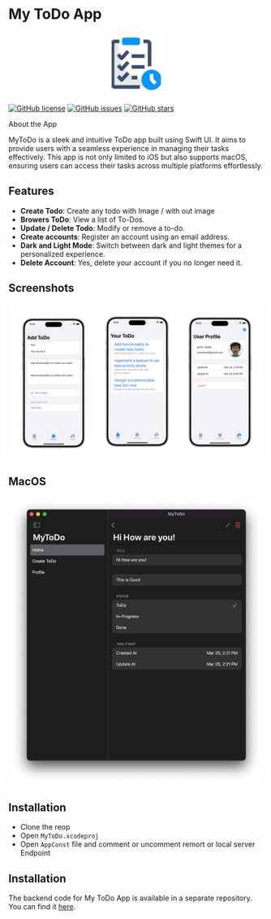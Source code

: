 # My ToDo App

<p align="center">
  <img width="124"  src="appimages/app_icon.png" alt="My Wall App Logo" width="200">
</p>

[![GitHub license](https://img.shields.io/github/license/girish54321/My-Wall)](https://github.com/girish54321/My-Wall/blob/main/LICENSE)
[![GitHub issues](https://img.shields.io/github/issues/girish54321/My-Wall)](https://github.com/girish54321/My-Wall/issues)
[![GitHub stars](https://img.shields.io/github/stars/girish54321/My-Wall)](https://github.com/girish54321/My-Wall/stargazers)

About the App

MyToDo is a sleek and intuitive ToDo app built using Swift UI. It aims to provide users with a seamless experience in managing their tasks effectively. This app is not only limited to iOS but also supports macOS, ensuring users can access their tasks across multiple platforms effortlessly.

## Features

- **Create Todo**: Create any todo with Image / with out image
- **Browers ToDo**: View a list of To-Dos.
- **Update / Delete Todo**: Modify or remove a to-do.
- **Create accounts**: Register an account using an email address.
- **Dark and Light Mode**: Switch between dark and light themes for a personalized experience.
- **Delete Account**: Yes, delete your account if you no longer need it.

## Screenshots

<img width="1604"  src="appimages/appbanner.png?raw=true">

## MacOS

<img width="560"  src="appimages/macosapp.png?raw=true">

## Installation

- Clone the reop
- Open `MyToDo.xcodeproj`
- Open `AppConst` file and comment or uncomment remort or local server Endpoint

## Installation

The backend code for My ToDo App is available in a separate repository. You can find it [here](https://github.com/girish54321/deploy-local-sql-main).
